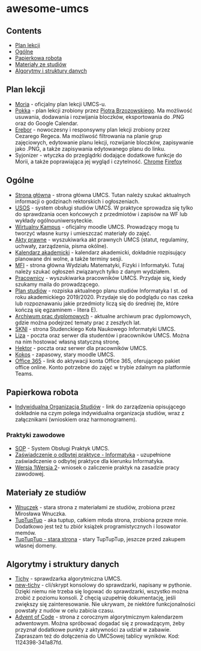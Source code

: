 # awesome-umcs

## Contents

- [Plan lekcji](#plan-lekcji)
- [Ogólne](#ogólne)
- [Papierkowa robota](#papierkowa-robota)
- [Materiały ze studiów](#materiały-ze-studiów)
- [Algorytmy i struktury danych](#algorytmy-i-struktury-danych)

## Plan lekcji

- [Moria](http://moria.umcs.lublin.pl/) - oficjalny plan lekcji UMCS-u.
- [Pokka](https://pokka.me/) - plan lekcji zrobiony przez [Piotra Brzozowskiego](https://stirante.com). Ma możliwość usuwania, dodawania i rozwijania bloczków, eksportowania do .PNG oraz do Google Calendar.
- [Erebor](https://erebor.vpcloud.eu/) - nowoczesny i responsywny plan lekcji zrobiony przez Cezarego Regeca. Ma możliwość filtrowania na planie grup zajęciowych, edytowanie planu lekcji, rozwijanie bloczków, zapisywanie jako .PNG, a także zapisywania edytowanego planu do linku.
- Syjonizer - wtyczka do przeglądrki dodające dodatkowe funkcje do Morii, a także poprawiająca jej wygląd i czytelność. [Chrome](https://chrome.google.com/webstore/detail/syjonizer/anfdiaikaccfpdloehibnplnlgijeaan) [Firefox](https://addons.mozilla.org/pl/firefox/addon/syjonizerumcs/)

## Ogólne

- [Strona główna](https://www.umcs.pl/) - strona główna UMCS. Tutan należy szukać aktualnych informacji o godzinach rektorskich i ogłoszeniach.
- [USOS](https://usosweb.umcs.pl/) - system obsługi studiów UMCS. W praktyce sprowadza się tylko do sprawdzania ocen końcowych z przedmiotów i zapisów na WF lub wykłady ogólnouniwersyteckie.
- [Wirtualny Kampus](https://kampus.umcs.pl) - oficjalny moodle UMCS. Prowadzący mogą tu tworzyć własne kursy i umieszczać materiały do zajęć.
- [Akty prawne](https://www.umcs.pl/pl/uchwaly-zarzadzenia-pisma-okolne,2499,1.lhtm) - wyszukiwarka akt prawnych UMCS (statut, regulaminy, uchwały, zarządzenia, pisma okólne).
- [Kalendarz akademicki](https://www.umcs.pl/pl/kalendarz-akademicki.htm) - kalendarz akademicki, dokładnie rozpisujący planowane dni wolne, a także terminy sesji.
- [MFI](https://www.umcs.pl/pl/wydzial-matematyki-fizyki-i-informatyki-umcs-w-lublinie,46.htm) - strona główna Wydziału Matematyki, Fizyki i Informatyki. Tutaj należy szukać ogłoszeń związanych tylko z danym wydziałem.
- [Pracownicy](https://www.umcs.pl/pl/address-book,1.html) - wyszukiwarka pracowników UMCS. Przydaje się, kiedy szukamy maila do prowadzącego.
- [Plan studiów](https://phavi.umcs.pl/at/attachments/2019/0930/111105-plan-i-stopien-2019-2020-inf.pdf) - rozpiska aktualnego planu studiów Informatyka I st. od roku akademickiego 2019/2020. Przydaje się do podglądu co nas czeka lub rozpoznawaniu jakie przedmioty liczą się do średniej (te, które kończą się egzaminem - litera E).
- [Archiwum prac dyplomowych](https://apd.umcs.pl/) - aktualne archiwum prac dyplomowych, gdzie można podejrzeć tematy prac z zeszłych lat.
- [SKNI](https://skni.umcs.pl) - strona Studenckiego Koła Naukowego Informatyki UMCS.
- [Liza](http://liza.umcs.lublin.pl) - poczta oraz serwer dla studentów i pracowników UMCS. Można na nim hostować własną statyczną stronę.
- [Hektor](https://hektor.umcs.lublin.pl) - poczta oraz serwer  dla pracowników UMCS.
- [Kokos](http://kokos.umcs.pl) - zapasowy, stary moodle UMCS.
- [Office 365](https://office.umcs.pl) - link do aktywacji konta Office 365, oferującego pakiet office online. Konto potrzebne do zajęć w trybie zdalnym na platformie Teams.

## Papierkowa robota

- [Indywidualna Organizacja Studiów](https://www.umcs.pl/pl/uchwaly-zarzadzenia-pisma-okolne,2499,zarzadzenie-nr-70-2021-rektora-uniwersytetu-marii-curie-sklodowskiej-w-lublinie-z-dnia-21-lipca-2021-r-w-sprawie-szczegolowych-zasad-udzielania-indywidulanej-organizacji-studiow-studentom-uniwersytetu-marii-curie-sklodowskiej-w-lublinie-obowiazujacych-od-1-pazdziernika-2021-roku,105015.chtm) - link do zarządzenia opisującego dokładnie na czym polega indywidualna organizacja studiów, wraz z załącznikami (wnioskiem oraz harmonogramem).

### Praktyki zawodowe

- [SOP](https://praktyki.umcs.lublin.pl) - System Obsługi Praktyk UMCS.
- [Zaświadczenie o odbytej praktyce - Informatyka](https://filen.io/d/bb2553ef-b17f-495a-8f5c-827d0c6b6046#!CupEHcWNe8Y3l7z5cx0ojFQIxPY8F0Yu) - uzupełnione zaświadczenie o odbytej praktyce dla kierunku Informatyka.
- [Wersja 1](https://filen.io/d/1a365d30-5567-44fa-a280-79134d9b2c60#!IvpUWDYRh1icyEPgFQvEqr8eq7vTIUtz)[Wersja 2](https://filen.io/d/32a1d9c6-0eaf-4d3c-92c3-bfb9784f7f50#!j99KLEpTkJE3ushH5WM8U7SXLx6YoFbr)- wniosek o zaliczenie praktyk na zasadzie pracy zawodowej.

## Materiały ze studiów

- [Wnuczek](http://liza.umcs.lublin.pl/~mwnuczek/) - stara strona z materiałami ze studiów, zrobiona przez Mirosława Wnuczka.
- [TupTupTup](https://tuptuptup.huhha.co) - aka tuptup, całkiem młoda strona, zrobiona przeze mnie. Dodatkowo jest też tu zbiór książek programistycznych i losowator memów.
- [TupTupTup - stara strona](http://liza.umcs.lublin.pl/~styda/site/Stronka.html) - stary TupTupTup, jeszcze przed zakupem własnej domeny.

## Algorytmy i struktury danych

- [Tichy](https://tichy.umcs.lublin.pl/) - sprawdzarka algorytmiczna UMCS.
- [new-tichy](https://github.com/s-tyda/new-tichy) - cli/skrypt konsolowy do sprawdzarki, napisany w pythonie. Dzięki niemu nie trzeba się logować do sprawdzarki, wszystko można zrobić z poziomu konsoli. Z chęcią uzupełnię dokumentację, jeśli zwiększy się zainteresowanie. Nie ukrywam, że niektóre funkcjonalności powstały z nudów w celu zabicia czasu.
- [Advent of Code](https://adventofcode.com) - strona z corocznym algorytmicznym kalendarzem adwentowym. Można spróbować dogadać się z prowadzącym, żeby przyznał dodatkowe punkty z aktywności za udział w zabawie. Zapraszam też do dołączenia do UMCSowej tablicy wyników. Kod: 1124398-341a87fd.
